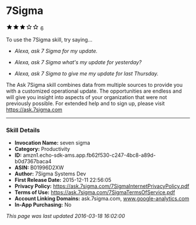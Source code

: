 # 7Sigma
![3 stars](../../../images/ic_star_black_18dp_1x.png)![3 stars](../../../images/ic_star_black_18dp_1x.png)![3 stars](../../../images/ic_star_black_18dp_1x.png)![3 stars](../../../images/ic_star_border_black_18dp_1x.png)![3 stars](../../../images/ic_star_border_black_18dp_1x.png) 6

To use the 7Sigma skill, try saying...

* *Alexa, ask 7 Sigma for my update.*

* *Alexa, ask 7 Sigma what's my update for yesterday?*

* *Alexa, ask 7 Sigma to give me my update for last Thursday.*

The Ask 7Sigma skill combines data from multiple sources to provide you with a customized operational update. The opportunities are endless and will give you insight into aspects of your organization that were not previously possible. For extended help and to sign up, please visit https://ask.7sigma.com

***

### Skill Details

* **Invocation Name:** seven sigma
* **Category:** Productivity
* **ID:** amzn1.echo-sdk-ams.app.fb62f530-c247-4bc8-a89d-b0d7367baca4
* **ASIN:** B01996D2XW
* **Author:** 7Sigma Systems Dev
* **First Release Date:** 2015-12-11 22:56:05
* **Privacy Policy:** https://ask.7sigma.com/7SigmaInternetPrivacyPolicy.pdf
* **Terms of Use:** https://ask.7sigma.com/7SigmaTermsOfService.pdf
* **Account Linking Domains:** ask.7sigma.com, www.google-analytics.com
* **In-App Purchasing:** No

*This page was last updated 2016-03-18 16:02:00*
